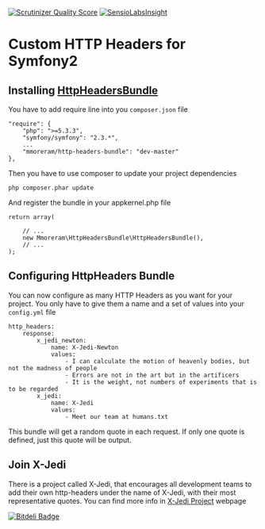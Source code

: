 [![Scrutinizer Quality Score](https://scrutinizer-ci.com/g/mmoreram/HTTPHeadersBundle/badges/quality-score.png?s=fc68c628777bd22df39e2c48f26b6c2c8bc35ad3)](https://scrutinizer-ci.com/g/mmoreram/HTTPHeadersBundle/)
[![SensioLabsInsight](https://insight.sensiolabs.com/projects/4f00d680-a9c4-48e1-b887-f967fdf6335c/mini.png)](https://insight.sensiolabs.com/projects/4f00d680-a9c4-48e1-b887-f967fdf6335c)

Custom HTTP Headers for Symfony2
=====

Installing [HttpHeadersBundle](https://github.com/mmoreram/http-headers-bundle)
-----



You have to add require line into you `composer.json` file

    "require": {
        "php": ">=5.3.3",
        "symfony/symfony": "2.3.*",
        ...
        "mmoreram/http-headers-bundle": "dev-master"
    },

Then you have to use composer to update your project dependencies

    php composer.phar update

And register the bundle in your appkernel.php file

    return array(

        // ...
        new Mmoreram\HttpHeadersBundle\HttpHeadersBundle(),
        // ...
    );

Configuring HttpHeaders Bundle
-----

You can now configure as many HTTP Headers as you want for your project. You only have to give them a name and a set of values into your `config.yml` file

    http_headers:
        response:
            x_jedi_newton:
                name: X-Jedi-Newton
                values:
                    - I can calculate the motion of heavenly bodies, but not the madness of people
                    - Errors are not in the art but in the artificers
                    - It is the weight, not numbers of experiments that is to be regarded
            x_jedi:
                name: X-Jedi
                values:
                    - Meet our team at humans.txt

This bundle will get a random quote in each request. If only one quote is defined, just this quote will be output.

Join X-Jedi
-----

There is a project called X-Jedi, that encourages all development teams to add their own http-headers under the name of X-Jedi, with their most representative quotes. You can find more info in [X-Jedi Project](http://xjedi.org) webpage


[![Bitdeli Badge](https://d2weczhvl823v0.cloudfront.net/mmoreram/httpheadersbundle/trend.png)](https://bitdeli.com/free "Bitdeli Badge")

